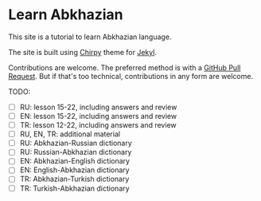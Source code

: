 # Learn Abkhazian

This site is a tutorial to learn Abkhazian language.

The site is built using
[Chirpy](https://github.com/cotes2020/jekyll-theme-chirpy/tree/v6.5.2)
theme for
[Jekyl](https://jekyllrb.com/).

Contributions are welcome.
The preferred method is with a
[GitHub Pull Request](https://docs.github.com/en/get-started/exploring-projects-on-github/contributing-to-a-project).
But if that's too technical, contributions in any form are welcome.

TODO:
- [ ] RU: lesson 15-22, including answers and review
- [ ] EN: lesson 15-22, including answers and review
- [ ] TR: lesson 12-22, including answers and review
- [ ] RU, EN, TR: additional material
- [ ] RU: Abkhazian-Russian dictionary
- [ ] RU: Russian-Abkhazian dictionary
- [ ] EN: Abkhazian-English dictionary
- [ ] EN: English-Abkhazian dictionary
- [ ] TR: Abkhazian-Turkish dictionary
- [ ] TR: Turkish-Abkhazian dictionary
